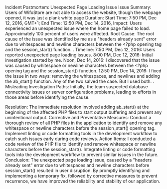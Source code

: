 Incident Postmortem: Unexpected Page Loading Issue
Issue Summary:
Users of WifoStore are not able to access the website, though the webpage opened, it was just a plank white page
Duration: Start Time: 7:50 PM, Dec 12, 2016, GMT+1; End Time: 12:50 PM, Dec 14, 2016, 
Impact: Users experienced an unexpected issue where the home page failed to load. Approximately 100 percent of users were affected.
Root Cause:
The root cause of the issue was identified by me as a "headers already sent" error due to whitespaces and newline characters between the <?php opening tag and the session_start() function. 
.
Timeline:
7:50 PM, Dec 12, 2016: Users reported unexpected page loading issues.
8:00 PM, Dec 12, 2016: Initial investigation started by me.
Noon, Dec 14, 2016: I discovered that the issue was caused by whitespace or newline characters between the  <?php opening tag and the session_start() function.
12:50 PM, Dec 14, 2016: I fixed the issue in two ways:  removing the whitespaces,  and newlines and adding the ab_start() function. Any of the two salved the case. But I used both.
.
Misleading Investigation Paths:
Initially, the team suspected database connectivity issues or server configuration problems, leading to efforts in those areas before identifying the cause. 




Resolution:
The immediate resolution involved adding ab_start() at the beginning of the affected PHP files to start output buffering and prevent any unintentional output.
Corrective and Preventative Measures:
Conduct a thorough review of all PHP files in the application to identify and remove any whitespace or newline characters before the session_start() opening tag.
Implement linting or code formatting tools in the development workflow to catch such issues early during code reviews.
Action Items:
I conducted a code review of the PHP file to identify and remove whitespace or newline characters before the session_start().
Integrate linting or code formatting tools into the development workflow to prevent similar issues in the future.
Conclusion:
The unexpected page loading issue, caused by a "headers already sent" error due to whitespaces and newline characters before session_start() resulted in user disruption. By promptly identifying and implementing a temporary fix, followed by corrective measures to prevent recurrence, we have improved the reliability and stability of our application.